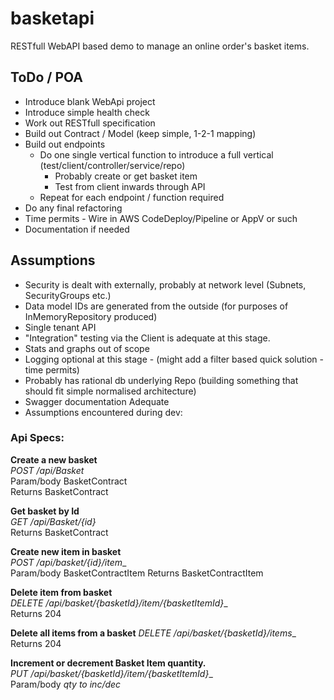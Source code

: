 # basketapi
RESTfull WebAPI based demo to manage an online order's basket items.

## ToDo / POA
* Introduce blank WebApi project 
* Introduce simple health check
* Work out RESTfull specification
* Build out Contract / Model (keep simple, 1-2-1 mapping)
* Build out endpoints
  * Do one single vertical function to introduce a full vertical (test/client/controller/service/repo)
    * Probably create or get basket item
    * Test from client inwards through API 
  * Repeat for each endpoint / function required
* Do any final refactoring
* Time permits - Wire in AWS CodeDeploy/Pipeline or AppV or such
* Documentation if needed

## Assumptions
* Security is dealt with externally, probably at network level (Subnets, SecurityGroups etc.)
* Data model IDs are generated from the outside (for purposes of InMemoryRepository produced)
* Single tenant API
* "Integration" testing via the Client is adequate at this stage. 
* Stats and graphs out of scope 
* Logging optional at this stage - (might add a filter based quick solution - time permits) 
* Probably has rational db underlying Repo (building something that should fit simple normalised architecture)
* Swagger documentation Adequate 
* Assumptions encountered during dev:



### Api Specs:

**Create a new basket**  
_POST /api/Basket_  
Param/body BasketContract  
Returns BasketContract  

**Get basket by Id**  
_GET /api/Basket/\{id\}_  
Returns BasketContract

**Create new item in basket**  
_POST /api/basket/\{id\}/item__  
Param/body BasketContractItem
Returns BasketContractItem

**Delete item from basket**  
_DELETE /api/basket/\{basketId\}/item/\{basketItemId\}__  
Returns 204 

**Delete all items from a basket**
_DELETE /api/basket/\{basketId\}/items__  
Returns 204 

**Increment or decrement Basket Item quantity.**  
_PUT /api/basket/\{basketId\}/item/\{basketItemId\}__  
Param/body _qty to inc/dec_

